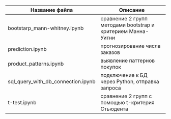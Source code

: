 | Название файла | Описание |
| --- | --- |
| bootstarp_mann-whitney.ipynb | сравнение 2 групп методами bootstrap и критерием Манна-Уитни |
| prediction.ipynb | прогнозирование числа заказов |
| product_patterns.ipynb | выявление паттернов покупок |
| sql_query_with_db_connection.ipynb | подключение к БД через Python, отправка запроса |
| t-test.ipynb | сравнение 2 групп с помощью t-критерия Стьюдента |
